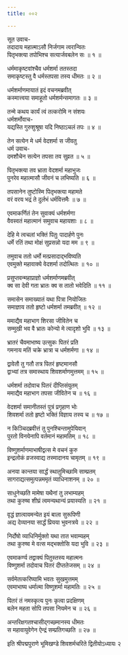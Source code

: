 ```yaml
---
title: ००२

---
```

सूत उवाच-  
तदादाय महात्माऽसौ निर्जगाम त्वरान्वितः  
पितृभक्त्या तपोभिश्च सत्यार्जवबलेन सः ॥ १ ॥


धर्ममाकृष्टवांश्चैव धर्मशर्मा ततस्तदा  
समाकृष्टस्तु वै धर्मस्तपसा तस्य धीमतः ॥ २ ॥


धर्मशर्माणमायातं इदं वचनमब्रवीत्  
कस्मात्त्वया समाहूतो धर्मशर्मन्समागतः ॥ ३ ॥


तन्मे कथय कार्यं त्वं तत्करोमि न संशयः  
धर्मशर्मोवाच-  
यद्यस्ति गुरुशुश्रूषा यदि निष्ठाऽचलं तपः ॥ ४ ॥


तेन सत्येन मे धर्म वेदशर्मा स जीवतु  
धर्म उवाच-  
दमशौचेन सत्येन तपसा तव सुव्रत ॥ ५ ॥


पितृभक्त्या तव भ्राता वेदशर्मा महाभुजः  
पुनरेव महात्मासौ जीवनं च लभिष्यति ॥ ६ ॥


तपसानेन तुष्टोस्मि पितृभक्त्या महामते  
वरं वरय भद्रं ते दुर्लभं धर्मवित्तमैः ॥ ७ ॥


एवमाकर्णितं तेन सुवाक्यं धर्मशर्मणा  
वैवस्वतं महात्मानं समुवाच महायशाः ॥ ८ ॥


देहि मे त्वचलां भक्तिं पितुः पादार्हणे पुनः  
धर्मे रतिं तथा मोक्षं सुप्रसन्नो यदा मम ॥ ९ ॥


तमुवाच ततो धर्मो मत्प्रसादाद्भविष्यति  
एवमुक्ते महावाक्ये वेदशर्मा तदोत्थितः ॥ १० ॥


प्रसुप्तवन्महाप्राज्ञो धर्मशर्माणमब्रवीत्  
क्व सा देवी गता भ्रातः क्व स तातो भवेदिति ॥ ११ ॥


समासेन समाख्यातं यथा पित्रा नियोजितः  
समाज्ञाय ततो हृष्टो धर्मशर्मा तमब्रवीत् ॥ १२ ॥


ममाद्यैव महाभाग शिरसा जीवितेन च  
सम्मुखी भव वै भ्रातः कोन्यो मे त्वादृशो भुवि ॥ १३ ॥


भ्रातरं चैवमाभाष्य उत्सुकः पितरं प्रति  
गमनाय मतिं चक्रे भ्रात्रा च धर्मशर्मणा ॥ १४ ॥


द्वावेतौ तु गतौ तत्र पितरं हृष्टमानसौ  
द्वाभ्यां तत्र समास्थाय शिवशर्माणमुत्तमम् ॥ १५ ॥


धर्मशर्मा तदोवाच पितरं दीप्तिसंयुतम्  
ममाद्यैव महाभाग तपसा जीवितेन च ॥ १६ ॥


वेदशर्मा समानीतस्तं पुत्रं प्रगृहाण भोः  
शिवशर्मा ततो हृष्टो भक्तिं विज्ञाय तस्य च ॥ १७ ॥


न किञ्चिदब्रवीत्तं तु पुनश्चिन्तामुपेयिवान्  
पुरतो विनयेनापि वर्तमानं महामतिम् ॥ १८ ॥


विष्णुशर्माणमाभाषीद्वत्स मे वचनं कुरु  
इन्द्रलोकं व्रजस्वाद्य तस्मादानय चामृतम् ॥ १९ ॥


अनया कान्तया सार्द्धं स्थातुमिच्छामि साम्प्रतम्  
सागराद्यत्समुत्पन्नममृतं व्याधिनाशनम् ॥ २० ॥


साधुनेच्छति मामेषा यथैनां तु लभाम्यहम्  
तथा कुरुष्व शीघ्रं त्वमन्यथान्यं प्रयास्यति ॥ २१ ॥


वृद्धं ज्ञात्वावमन्येत इयं बाला सुरूपिणी  
अद्य देव्यानया सार्द्धं प्रियया भुवनत्रये ॥ २२ ॥


निर्दोषो व्याधिनिर्मुक्तो यथा तात भवाम्यहम्  
तथा कुरुष्व मे वत्स मद्भक्तोसि यदा भुवि ॥ २३ ॥


एवमाकर्ण्य तद्वाक्यं पितुस्तस्य महात्मनः  
विष्णुशर्मा तदोवाच पितरं दीप्ततेजसम् ॥ २४ ॥


सर्वमेतत्करिष्यामि भवतः सुखमुत्तमम्  
एवमाभाष्य धर्मात्मा विष्णुशर्मा महामतिः ॥ २५ ॥


पितरं तं नमस्कृत्य पुनः कृत्वा प्रदक्षिणम्  
बलेन महता सोपि तपसा नियमेन च ॥ २६ ॥


अन्तरिक्षगतश्चासीद्गच्छमानस्य धीमतः  
स महावायुवेगेन ऐन्द्रं सम्प्रतिगच्छति ॥ २७ ॥


इति श्रीपद्मपुराणे भूमिखण्डे शिवशर्मचरिते द्वितीयोऽध्यायः २
